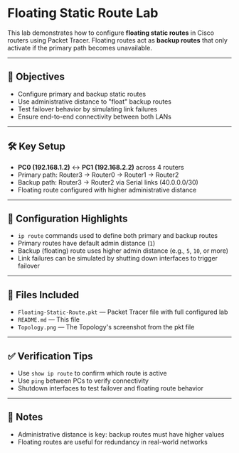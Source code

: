 # Floating Static Route Lab

This lab demonstrates how to configure **floating static routes** in Cisco routers using Packet Tracer. Floating routes act as **backup routes** that only activate if the primary path becomes unavailable.

---

## 🎯 Objectives

- Configure primary and backup static routes
- Use administrative distance to "float" backup routes
- Test failover behavior by simulating link failures
- Ensure end-to-end connectivity between both LANs

---

## 🛠️ Key Setup

- **PC0 (192.168.1.2)** ↔ **PC1 (192.168.2.2)** across 4 routers  
- Primary path: Router3 → Router0 → Router1 → Router2  
- Backup path: Router3 → Router2 via Serial links (40.0.0.0/30)  
- Floating route configured with higher administrative distance

---

## 🔧 Configuration Highlights

- `ip route` commands used to define both primary and backup routes
- Primary routes have default admin distance (`1`)
- Backup (floating) route uses higher admin distance (e.g., `5`, `10`, or more)
- Link failures can be simulated by shutting down interfaces to trigger failover

---

## 📁 Files Included

- `Floating-Static-Route.pkt` — Packet Tracer file with full configured lab
- `README.md` — This file
- `Topology.png` — The Topology's screenshot from the pkt file
---

## ✅ Verification Tips

- Use `show ip route` to confirm which route is active
- Use `ping` between PCs to verify connectivity
- Shutdown interfaces to test failover and floating route behavior

---

## 📌 Notes

- Administrative distance is key: backup routes must have higher values
- Floating routes are useful for redundancy in real-world networks


